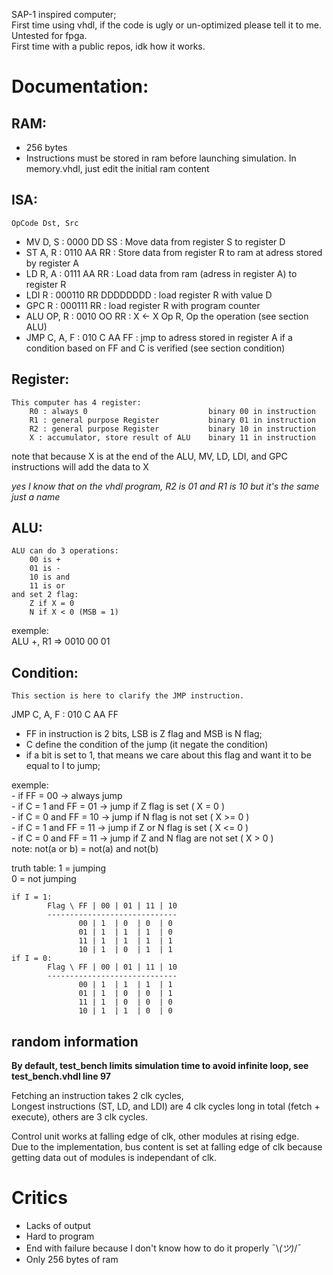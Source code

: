 SAP-1 inspired computer;<br/>
First time using vhdl, if the code is ugly or un-optimized please tell it to me. Untested for fpga.<br/>
First time with a public repos, idk how it works.

# Documentation:

## RAM:
- 256 bytes
- Instructions must be stored in ram before launching simulation. In memory.vhdl, just edit the initial ram content

## ISA:

    OpCode Dst, Src
- MV D, S : 0000 DD SS : Move data from register S to register D
- ST A, R : 0110 AA RR : Store data from register R to ram at adress stored by register A
- LD R, A : 0111 AA RR : Load data from ram (adress in register A) to register R
- LDI R : 000110 RR DDDDDDDD : load register R with value D
- GPC R : 000111 RR : load register R with program counter
- ALU OP, R : 0010 OO RR : X <- X Op R, Op the operation (see section ALU)
- JMP C, A, F : 010 C AA FF : jmp to adress stored in register A if a condition based on FF and C is verified (see section condition)

## Register:
    This computer has 4 register:
        R0 : always 0                           binary 00 in instruction
        R1 : general purpose Register           binary 01 in instruction
        R2 : general purpose Register           binary 10 in instruction
        X : accumulator, store result of ALU    binary 11 in instruction

note that because X is at the end of the ALU, MV, LD, LDI, and GPC instructions will add the data to X

*yes I know that on the vhdl program, R2 is 01 and R1 is 10 but it's the same just a name*

## ALU:
    ALU can do 3 operations:
        00 is +
        01 is -
        10 is and
        11 is or
    and set 2 flag: 
        Z if X = 0
        N if X < 0 (MSB = 1)
        
exemple: <br/>
    ALU +, R1 => 0010 00 01

## Condition:
    This section is here to clarify the JMP instruction.

JMP C, A, F : 010 C AA FF

- FF in instruction is 2 bits, LSB is Z flag and MSB is N flag;
- C define the condition of the jump (it negate the condition)
- if a bit is set to 1, that means we care about this flag and want it to be equal to I to jump;

exemple:<br/>
    - if FF = 00 -> always jump <br/>
    - if C = 1 and FF = 01 -> jump if Z flag is set             ( X = 0 )<br/>
    - if C = 0 and FF = 10 -> jump if N flag is not set         ( X >= 0 )<br/>
    - if C = 1 and FF = 11 -> jump if Z or N flag is set        ( X <= 0 )<br/>
    - if C = 0 and FF = 11 -> jump if Z and N flag are not set  ( X > 0 )<br/>
            note: not(a or b) = not(a) and not(b)

truth table:
    1 = jumping <br/>
    0 = not jumping

    if I = 1:
            Flag \ FF | 00 | 01 | 11 | 10
            -----------------------------
                   00 | 1  | 0  | 0  | 0
                   01 | 1  | 1  | 1  | 0
                   11 | 1  | 1  | 1  | 1
                   10 | 1  | 0  | 1  | 1
    if I = 0:
            Flag \ FF | 00 | 01 | 11 | 10
            -----------------------------
                   00 | 1  | 1  | 1  | 1
                   01 | 1  | 0  | 0  | 1
                   11 | 1  | 0  | 0  | 0
                   10 | 1  | 1  | 0  | 0


## random information

**By default, test_bench limits simulation time to avoid infinite loop, see test_bench.vhdl line 97**

Fetching an instruction takes 2 clk cycles, <br/>
Longest instructions (ST, LD, and LDI) are 4 clk cycles long in total (fetch + execute), others are 3 clk cycles. <br/>

Control unit works at falling edge of clk, other modules at rising edge. <br/>
Due to the implementation, bus content is set at falling edge of clk because getting data out of modules is independant of clk.


# Critics

- Lacks of output
- Hard to program
- End with failure because I don't know how to do it properly ¯\\_(ツ)_/¯
- Only 256 bytes of ram
